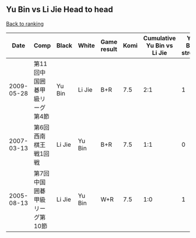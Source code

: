 ## Yu Bin vs Li Jie Head to head

[Back to ranking](../../index.md)




| **Date** | **Comp** | **Black** | **White** | **Game result** | **Komi** | **Cumulative Yu Bin vs Li Jie** | **Yu Bin streak** | **Li Jie streak** | 
| --- | --- | --- | --- | --- | --- | --- | --- | --- |
| 2009-05-28 | 第11回中国囲碁甲級リーグ第4節 | Yu Bin | Li Jie | B+R | 7.5 | 2:1 | 1 | 0 | 
| 2007-03-13 | 第6回西南棋王戦1回戦 | Li Jie | Yu Bin | B+R | 7.5 | 1:1 | 0 | 1 | 
| 2005-08-13 | 第7回中国囲碁甲級リーグ第10節 | Li Jie | Yu Bin | W+R | 7.5 | 1:0 | 1 | 0 |




